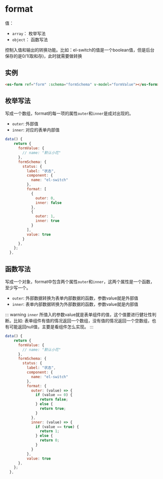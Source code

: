 # format

值：
- `array`： 枚举写法
- `object`： 函数写法

控制入值和输出的转换功能。比如：el-switch的值是一个boolean值，但是后台保存的是0/1(取和存)，此时就需要做转换

## 实例
```html
<es-form ref="form" :schema="formSchema" v-model="formValue"></es-form>
```

## 枚举写法

写成一个数组，format的每一项的属性`outer`和`inner`是成对出现的。

- `outer`: 外部值
- `inner`: 对应的表单内部值

```js
data() {
    return {
      formValue: {
        // name: "默认小花"
      },
      formSchema: {
        status: {
          label: "状态",
          component: {
            name: "el-switch"
          },
          format: [
            {
              outer: 0,
              inner: false
            },
            {
              outer: 1,
              inner: true
            }
          ],
          value: true
        }
      },
    };
  },
```

## 函数写法

写成一个对象，format中包含两个属性`outer`和`inner`，这两个属性是一个函数，至少写一个。
- `outer`: 外部数据转换为表单内部数据的函数，参数value就是外部值
- `inner`: 表单内部数据转换为外部数据的函数，参数value就是内部值

::: warning
`inner` 所值入的参数value就是表单组件的值，这个值要进行健壮性判断。比如: 表单组件有值的情况返回一个数组，没有值的情况返回一个空数组，也有可能返回null值，主要是看组件怎么实现。
:::

```js
data() {
    return {
      formValue: {
        // name: "默认小花"
      },
      formSchema: {
        status: {
          label: "状态",
          component: {
            name: "el-switch"
          },
          format: {
            outer: (value) => {
              if (value == 0) {
                return false;
              } else {
                return true;
              }
            },
            inner: (value) => {
              if (value == true) {
                return 1;
              } else {
                return 0;
              }
            }
          },
          value: true
      },
    };
  },
```

